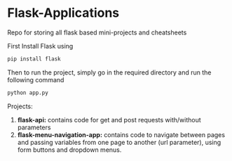 # Flask-Applications

Repo for storing all flask based mini-projects and cheatsheets

First Install Flask using
```bash
pip install flask
```

Then to run the project, simply go in the required directory and run the following command
```bash
python app.py
```

Projects:

1. **flask-api:** contains code for get and post requests with/without parameters
2. **flask-menu-navigation-app:** contains code to navigate between pages and passing variables from one page to another (url parameter), using form buttons and dropdown menus.
